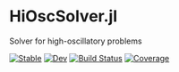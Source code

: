 # HiOscSolver.jl

Solver for high-oscillatory problems

[![Stable](https://img.shields.io/badge/docs-stable-blue.svg)](https://ymocquar.github.io/HiOscSolver.jl/stable)
[![Dev](https://img.shields.io/badge/docs-dev-blue.svg)](https://ymocquar.github.io/HiOscSolver.jl/dev)
[![Build Status](https://github.com/ymocquar/HiOscSolver.jl/workflows/CI/badge.svg)](https://github.com/ymocquar/HiOscSolver.jl/actions)
[![Coverage](https://codecov.io/gh/ymocquar/HiOscSolver.jl/branch/master/graph/badge.svg)](https://codecov.io/gh/ymocquar/HiOscSolver.jl)
